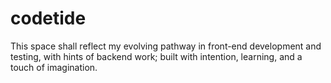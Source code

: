# codetide
This space shall reflect my evolving pathway in front-end development and testing, with hints of backend work; built with intention, learning, and a touch of imagination.
